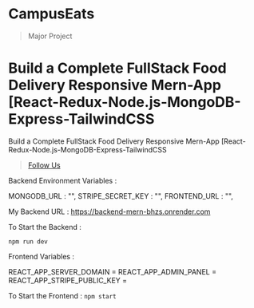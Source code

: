 


# CampusEats
> Major Project

# Build a Complete FullStack Food Delivery Responsive Mern-App [React-Redux-Node.js-MongoDB-Express-TailwindCSS
  Build a Complete FullStack Food Delivery Responsive Mern-App [React-Redux-Node.js-MongoDB-Express-TailwindCSS

  > [Follow Us](https://www.instagram.com/itz_prabh.saini/)

  Backend Environment Variables : 

  MONGODB_URL : "",
  STRIPE_SECRET_KEY : "",
  FRONTEND_URL : "",

  My Backend URL : https://backend-mern-bhzs.onrender.com

  To Start the Backend : 

  ``` npm run dev ```

  Frontend Variables : 
  
  REACT_APP_SERVER_DOMAIN = <backend url>
  REACT_APP_ADMIN_PANEL = <admin email id>
  REACT_APP_STRIPE_PUBLIC_KEY = <stripe public key>

  To Start the Frontend : 
  ```npm start```

